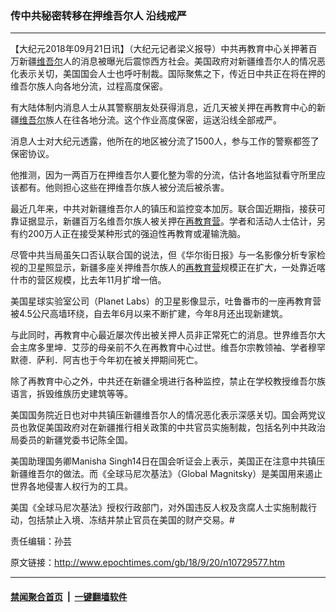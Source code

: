 ### 传中共秘密转移在押维吾尔人 沿线戒严
------------------------

<p>【大纪元2018年09月21日讯】（大纪元记者梁义报导）中共再教育中心关押著百万新疆<a href="http://www.epochtimes.com/gb/tag/%E7%BB%B4%E5%90%BE%E5%B0%94.html">维吾尔</a>人的消息被曝光后震惊西方社会。美国政府对新疆维吾尔人的情况恶化表示关切，美国国会人士也呼吁制裁。国际聚焦之下，传近日中共正在将在押的维吾尔族人向各地分流，过程高度保密。</p>
<p>有大陆体制内消息人士从其警察朋友处获得消息，近几天被关押在再教育中心的新疆<a href="http://www.epochtimes.com/gb/tag/%E7%BB%B4%E5%90%BE%E5%B0%94.html">维吾尔</a>族人在往各地分流。这个作业高度保密，运送沿线全部戒严。</p>
<p>消息人士对大纪元透露，他所在的地区被分流了1500人，参与工作的警察都签了保密协议。</p>
<p>他推测，因为一两百万在押维吾尔人要化整为零的分流，估计各地监狱看守所里应该都有。他则担心这些在押维吾尔族人被分流后被杀害。<span class="Apple-converted-space"> </span></p>
<p>最近几年来，中共对新疆维吾尔人的镇压和监控变本加厉。联合国近期指，接获可靠证据显示，新疆百万名维吾尔族人被关押在<a href="http://www.epochtimes.com/gb/tag/%E5%86%8D%E6%95%99%E8%82%B2%E8%90%A5.html">再教育营</a>。学者和活动人士估计，另有约200万人正在接受某种形式的强迫性再教育或灌输洗脑。<span class="Apple-converted-space"> </span></p>
<p>尽管中共当局虽矢口否认联合国的说法，但《华尔街日报》与一名影像分析专家检视的卫星照显示，新疆多座关押维吾尔族人的<a href="http://www.epochtimes.com/gb/tag/%E5%86%8D%E6%95%99%E8%82%B2%E8%90%A5.html">再教育营</a>规模正在扩大，一处靠近喀什市的营区规模，比去年11月扩增一倍。</p>
<p>美国星球实验室公司（Planet Labs）的卫星影像显示，吐鲁番市的一座再教育营被4.5公尺高墙环绕，自去年6月以来不断扩建，今年8月还出现新建筑。</p>
<p>与此同时，再教育中心最近屡次传出被关押人员非正常死亡的消息。世界维吾尔大会主席多里坤．艾莎的母亲前不久在再教育中心过世。维吾尔宗教领袖、学者穆罕默德．萨利．阿吉也于今年初在被关押期间死亡。</p>
<p>除了再教育中心之外，中共还在新疆全境进行各种监控，禁止在学校教授维吾尔族语言，拆毁维族历史建筑等等。</p>
<p>美国国务院近日也对中共镇压新疆维吾尔人的情况恶化表示深感关切。国会两党议员也敦促美国政府对在新疆推行相关政策的中共官员实施制裁，包括名列中共政治局委员的新疆党委书记陈全国。<span class="Apple-converted-space"> </span></p>
<p>美国助理国务卿Manisha Singh14日在国会听证会上表示，美国正在注意中共镇压新疆维吾尔的做法。而《全球马尼次基法》（Global Magnitsky）是美国用来遏止世界各地侵害人权行为的工具。</p>
<p>美国《全球马尼次基法》授权行政部门，对外国违反人权及贪腐人士实施制裁行动，包括禁止入境、冻结并禁止官员在美国的财产交易。#</p>
<p>责任编辑：孙芸</p>

原文链接：http://www.epochtimes.com/gb/18/9/20/n10729577.htm


------------------------
#### [禁闻聚合首页](https://github.com/gfw-breaker/banned-news/blob/master/README.md) &nbsp;|&nbsp;  [一键翻墙软件](https://github.com/gfw-breaker/nogfw/blob/master/README.md)